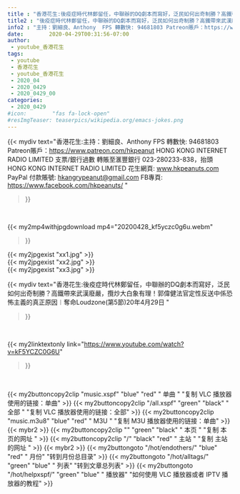 ```yaml
---
title : "香港花生:後疫症時代林鄭留任，中聯辦的DQ劇本而寫好，泛民如何出奇制勝？高鐵帶來武漢廢嚴，攬炒大白象有理！郭偉健法官定性反送中係恐怖主義的真正原因︱奪命Loudzone(第5節)20年4月29日 "
title2 : "後疫症時代林鄭留任，中聯辦的DQ劇本而寫好，泛民如何出奇制勝？高鐵帶來武漢廢嚴，攬炒大白象有理！郭偉健法官定性反送中係恐怖主義的真正原因︱奪命Loudzone(第5節)20年4月29日 "
info2 : "主持：劉細良、Anthony  FPS 轉數快: 94681803 Patreon賬戶：https://www.patreon.com/hkpeanut HONG KONG INTERNET RADIO LIMITED 支票/銀行過數 轉賬至滙豐銀行 023-280233-838，抬頭 HONG KONG INTERNET RADIO LIMITED  花生網頁: www.hkpeanuts.com PayPal 付款賬號: hkangrypeanut@gmail.com FB專頁: https://www.facebook.com/hkpeanuts/ "
date:        2020-04-29T00:31:56-07:00
author:
 - youtube_香港花生
tags:
 - youtube
 - 香港花生
 - youtube_香港花生
 - 2020_04
 - 2020_0429
 - 2020_0429_00
categories:
 - 2020_0429
#icon:        "fas fa-lock-open"
#resImgTeaser: teaserpics/wikipedia.org/emacs-jokes.png
---
```


{{< mydiv text="香港花生:主持：劉細良、Anthony  FPS 轉數快: 94681803 Patreon賬戶：https://www.patreon.com/hkpeanut HONG KONG INTERNET RADIO LIMITED 支票/銀行過數 轉賬至滙豐銀行 023-280233-838，抬頭 HONG KONG INTERNET RADIO LIMITED  花生網頁: www.hkpeanuts.com PayPal 付款賬號: hkangrypeanut@gmail.com FB專頁: https://www.facebook.com/hkpeanuts/ "
>}}
<br>


{{< my2mp4withjpgdownload mp4="20200428_kf5yczc0g6u.webm"
>}}

{{< my2jpgexist "xx1.jpg" >}}<br>
{{< my2jpgexist "xx2.jpg" >}}<br>
{{< my2jpgexist "xx3.jpg" >}}<br>



{{< mydiv text="香港花生:後疫症時代林鄭留任，中聯辦的DQ劇本而寫好，泛民如何出奇制勝？高鐵帶來武漢廢嚴，攬炒大白象有理！郭偉健法官定性反送中係恐怖主義的真正原因︱奪命Loudzone(第5節)20年4月29日 "
>}}
<br>

{{< my2linktextonly link="https://www.youtube.com/watch?v=kF5YCZC0G6U"
>}}


<br>

{{< my2buttoncopy2clip "music.xspf"        "blue"   "red"    " 单曲 "  "复制 VLC 播放器使用的链接：单曲" >}} {{< my2buttoncopy2clip "/all.xspf"         "green"  "black"  " 全部 "  "复制 VLC 播放器使用的链接：全部" >}} {{< my2buttoncopy2clip "music.m3u8"        "blue"   "red"    " M3U  "    "复制 M3U 播放器使用的链接：单曲" >}} {{< mybr2 >}} {{< my2buttoncopy2clip ""                  "green"  "black"  " 本页 "    "复制 本页的网址 " >}} {{< my2buttoncopy2clip "/"                 "black"  "red"    " 主站 "    "复制 主站的网址 " >}} {{< mybr2 >}} {{< my2buttongoto      "/hot/endothers/"   "blue"   "red"    " 月份"   "转到月份总目录" >}} {{< my2buttongoto      "/hot/alltags/"     "green"  "blue"   " 列表"   "转到文章总列表" >}} {{< my2buttongoto      "/hot/helpxspf/"    "green"  "blue"   " 播放器" "如何使用 VLC 播放器或者 IPTV 播放器的教程" >}} 
